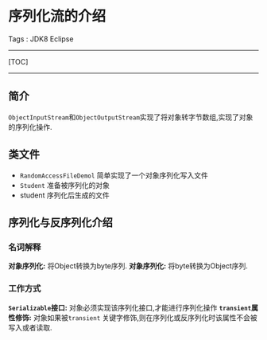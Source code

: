# 序列化流的介绍

Tags : JDK8 Eclipse

---

[TOC]

---

## 简介

`ObjectInputStream`和`ObjectOutputStream`实现了将对象转字节数组,实现了对象的序列化操作.
## 类文件

* `RandomAccessFileDemol`               简单实现了一个对象序列化写入文件
* `Student`                                                    准备被序列化的对象
*  student                                                      序列化后生成的文件

## 序列化与反序列化介绍
### 名词解释
**对象序列化:**  将Object转换为byte序列.
**对象序列化:**  将byte转换为Object序列.

### 工作方式
**`Serializable`接口:**   对象必须实现该序列化接口,才能进行序列化操作
**`transient`属性修饰:** 对象如果被`transient` 关键字修饰,则在序列化或反序列化时该属性不会被写入或者读取.

